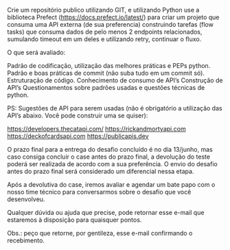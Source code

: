 Crie um repositório publico utilizando GIT, e utilizando Python use a biblioteca Prefect (https://docs.prefect.io/latest/) para criar um projeto que consuma uma API externa (de sua preferencia) construindo tarefas (flow tasks) que consuma dados de pelo menos 2 endpoints relacionados, sumulando timeout em um deles e utilizando retry, continuar o fluxo.

 
O que será avaliado:

 

Padrão de codificação, utilização das melhores práticas e PEPs python.
Padrão e boas práticas de commit (não suba tudo em um commit só).
Estruturação de código.
Conhecimento de consumo de API’s
Construção de API’s
Questionamentos sobre padrões usadas e questões técnicas de python.
 

 

PS: Sugestões de API para serem usadas (não é obrigatório a utilização das API’s abaixo. Você pode construir uma se quiser):

https://developers.thecatapi.com/
https://rickandmortyapi.com
https://deckofcardsapi.com
https://publicapis.dev


O prazo final para a entrega do desafio concluído é no dia 13/junho, mas caso consiga concluir o case antes do prazo final, a devolução do teste poderá ser realizada de acordo com a sua preferência. O envio do desafio antes do prazo final será considerado um diferencial nessa etapa.

Após a devolutiva do case, iremos avaliar e agendar um bate papo com o nosso time técnico para conversarmos sobre o desafio que você desenvolveu.



Qualquer dúvida ou ajuda que precise, pode retornar esse e-mail que estaremos à disposição para quaisquer pontos.



Obs.: peço que retorne, por gentileza, esse e-mail confirmando o recebimento.